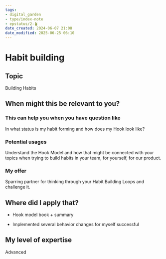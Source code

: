 ```yaml
---
tags: 
- digital_garden
- type/index-note
- epstatus/2-🪴
date_created: 2024-06-07 21:08
date_modified: 2025-06-25 06:10
---
```

# Habit building

## Topic

Building Habits

## When might this be relevant to you?

### This can help you when you have question like

In what status is my habit forming and how does my Hook look like?

### Potential usages

Understand the Hook Model and how that might be connected with your topics when trying to build habits in your team, for yourself, for our product.

### My offer

Sparring partner for thinking through your Habit Building Loops and challenge it.

## Where did I apply that?

-   Hook model book + summary
    
-   Implemented several behavior changes for myself successful

## My level of expertise

Advanced